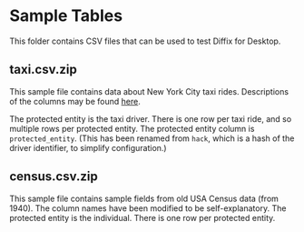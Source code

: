 # Sample Tables

This folder contains CSV files that can be used to test
Diffix for Desktop.

## taxi.csv.zip

This sample file contains data about New York City taxi rides.
Descriptions of the columns may be found
[here](https://www1.nyc.gov/site/tlc/about/tlc-trip-record-data.page).

The protected entity is the taxi driver. There is one row per taxi ride,
and so multiple rows per protected entity. The
protected entity column is `protected_entity`. (This has been renamed from
`hack`, which is a hash of the driver identifier, to simplify configuration.)

## census.csv.zip

This sample file contains sample fields from old USA Census data (from 1940).
The column names have been modified to be self-explanatory. The protected
entity is the individual. There is one row per protected entity.